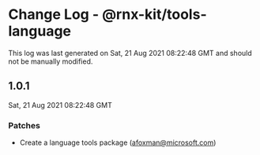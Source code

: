 # Change Log - @rnx-kit/tools-language

This log was last generated on Sat, 21 Aug 2021 08:22:48 GMT and should not be manually modified.

<!-- Start content -->

## 1.0.1

Sat, 21 Aug 2021 08:22:48 GMT

### Patches

- Create a language tools package (afoxman@microsoft.com)
